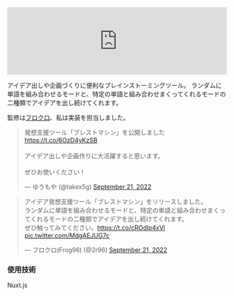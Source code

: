 <iframe 
  class="hatenablogcard" 
  style="width:100%;height:155px;max-width:680px;" 
  title="ブレストマシン | アイデア出しや企画づくりに便利なブレインストーミングツール" 
  src="https://hatenablog-parts.com/embed?url=https://tango-gacha.com/brainstorm/" 
  width="300" height="150" frameborder="0" scrolling="no">
</iframe>

アイデア出しや企画づくりに便利なブレインストーミングツール。
ランダムに単語を組み合わせるモードと、特定の単語と組み合わせまくってくれるモードの二種類でアイデアを出し続けてくれます。

監修は[フロクロ](https://twitter.com/2r96)、私は実装を担当しました。
<blockquote class="twitter-tweet"><p lang="ja" dir="ltr">発想支援ツール「ブレストマシン」を公開しました<a href="https://t.co/6OzD4yKzSB">https://t.co/6OzD4yKzSB</a><br><br>アイデア出しや企画作りに大活躍すると思います。<br><br>ぜひお使いください！</p>&mdash; ゆうもや (@takex5g) <a href="https://twitter.com/takex5g/status/1572557461072269313?ref_src=twsrc%5Etfw">September 21, 2022</a></blockquote> <script async src="https://platform.twitter.com/widgets.js" charset="utf-8"></script>

<blockquote class="twitter-tweet"><p lang="ja" dir="ltr">アイデア発想支援ツール「ブレストマシン」をリリースしました。<br>ランダムに単語を組み合わせるモードと、特定の単語と組み合わせまくってくれるモードの二種類でアイデアを出し続けてくれます。<br>ぜひ触ってみてください。<a href="https://t.co/cROdlp4xVl">https://t.co/cROdlp4xVl</a> <a href="https://t.co/MdgAEJUG7c">pic.twitter.com/MdgAEJUG7c</a></p>&mdash; フロクロ(Frog96) (@2r96) <a href="https://twitter.com/2r96/status/1572578896289337344?ref_src=twsrc%5Etfw">September 21, 2022</a></blockquote> <script async src="https://platform.twitter.com/widgets.js" charset="utf-8"></script>


### 使用技術

Nuxt.js
